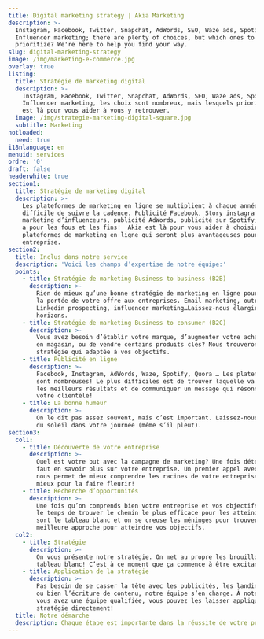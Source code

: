 ```yaml
---
title: Digital marketing strategy | Akia Marketing
description: >-
  Instagram, Facebook, Twitter, Snapchat, AdWords, SEO, Waze ads, Spotify Ads,
  Influencer marketing; there are plenty of choices, but which ones to
  prioritize? We're here to help you find your way.
slug: digital-marketing-strategy
image: /img/marketing-e-commerce.jpg
overlay: true
listing:
  title: Stratégie de marketing digital
  description: >-
    Instagram, Facebook, Twitter, Snapchat, AdWords, SEO, Waze ads, Spotify Ads,
    Influencer marketing, les choix sont nombreux, mais lesquels prioriser? On
    est là pour vous aider à vous y retrouver.
  image: /img/strategie-marketing-digital-square.jpg
  subtitle: Marketing
notloaded:
  need: true
i18nlanguage: en
menuid: services
ordre: '0'
draft: false
headerwhite: true
section1:
  title: Stratégie de marketing digital
  description: >-
    Les plateformes de marketing en ligne se multiplient à chaque année et c’est
    difficile de suivre la cadence. Publicité Facebook, Story instagram,
    marketing d’influenceurs, publicité AdWords, publicité sur Spotify; il y en
    a pour les fous et les fins!  Akia est là pour vous aider à choisir les
    plateformes de marketing en ligne qui seront plus avantageuses pour votre
    entreprise. 
section2:
  title: Inclus dans notre service
  description: 'Voici les champs d’expertise de notre équipe:'
  points:
    - title: Stratégie de marketing Business to business (B2B)
      description: >-
        Rien de mieux qu’une bonne stratégie de marketing en ligne pour élargir
        la portée de votre offre aux entreprises. Email marketing, outreach,
        Linkedin prospecting, influencer marketing…Laissez-nous élargir vos
        horizons. 
    - title: Stratégie de marketing Business to consumer (B2C)
      description: >-
        Vous avez besoin d’établir votre marque, d’augmenter votre achalandage
        en magasin, ou de vendre certains produits clés? Nous trouverons la
        stratégie qui adaptée à vos objectifs. 
    - title: Publicité en ligne
      description: >-
        Facebook, Instagram, AdWords, Waze, Spotify, Quora … Les plateformes
        sont nombreuses! Le plus difficiles est de trouver laquelle va donner
        les meilleurs résultats et de communiquer un message qui résonne avec
        votre clientèle! 
    - title: La bonne humeur
      description: >-
        On le dit pas assez souvent, mais c’est important. Laissez-nous mettre
        du soleil dans votre journée (même s’il pleut).
section3:
  col1:
    - title: Découverte de votre entreprise
      description: >-
        Quel est votre but avec la campagne de marketing? Une fois déterminé, il
        faut en savoir plus sur votre entreprise. Un premier appel avec vous
        nous permet de mieux comprendre les racines de votre entreprise. Rien de
        mieux pour la faire fleurir!
    - title: Recherche d’opportunités
      description: >-
        Une fois qu’on comprends bien votre entreprise et vos objectifs, c’est
        le temps de trouver le chemin le plus efficace pour les atteindre. On
        sort le tableau blanc et on se creuse les méninges pour trouver la
        meilleure approche pour atteindre vos objectifs.
  col2:
    - title: Stratégie
      description: >-
        On vous présente notre stratégie. On met au propre les brouillons du
        tableau blanc! C’est à ce moment que ça commence à être excitant!  
    - title: Application de la stratégie
      description: >-
        Pas besoin de se casser la tête avec les publicités, les landings pages
        ou bien l’écriture de contenu, notre équipe s’en charge. À noter que si
        vous avez une équipe qualifiée, vous pouvez les laisser appliquer la
        stratégie directement! 
  title: Notre démarche
  description: Chaque étape est importante dans la réussite de votre projet.
---
```


